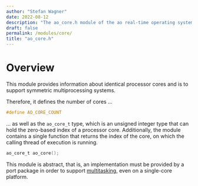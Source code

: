 ```yaml
---
author: "Stefan Wagner"
date: 2022-08-12
description: "The ao_core.h module of the ao real-time operating system."
draft: false
permalink: /modules/core/
title: "ao_core.h"
---
```


# Overview

This module provides information about identical processor cores and is to support symmetric multiprocessing systems.

Therefore, it defines the number of cores ...

```c
#define AO_CORE_COUNT
```

... as well as the `ao_core_t` type, which is an unsigned integer type that can hold the zero-based index of a processor core.  Additionally, the module contains a single function that returns the index of the core, on which the calling thread of execution is running.

```c
ao_core_t ao_core();
```

This module is abstract, that is, an implementation must be provided by a port package in order to support [multitasking](../multitasking.md), even on a single-core platform.
